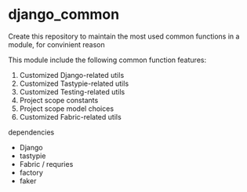 # django_common

Create this repository to maintain the most used common functions in a module, for convinient reason

This module include the following common function features:
1. Customized Django-related utils
2. Customized Tastypie-related utils
3. Customized Testing-related utils
4. Project scope constants
5. Project scope model choices
6. Customized Fabric-related utils


dependencies
- Django 
- tastypie
- Fabric / requries
- factory
- faker


